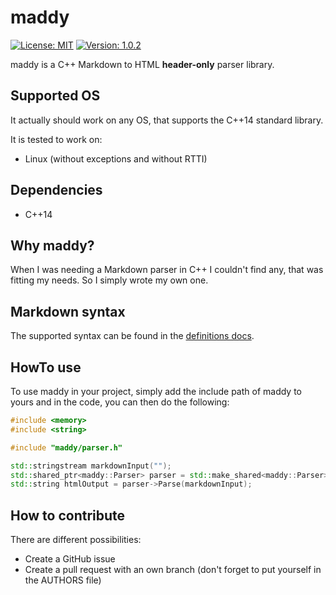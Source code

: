 # maddy

[![License: MIT](https://img.shields.io/badge/License-MIT-yellow.svg)](https://opensource.org/licenses/MIT)
[![Version: 1.0.2](https://img.shields.io/badge/Version-1.0.2-brightgreen.svg)](https://semver.org/)

maddy is a C++ Markdown to HTML **header-only** parser library.

## Supported OS

It actually should work on any OS, that supports the C++14 standard library.

It is tested to work on:

* Linux (without exceptions and without RTTI)

## Dependencies

* C++14

## Why maddy?

When I was needing a Markdown parser in C++ I couldn't find any, that was
fitting my needs. So I simply wrote my own one.

## Markdown syntax

The supported syntax can be found in the [definitions docs](docs/definitions.md).

## HowTo use

To use maddy in your project, simply add the include path of maddy to yours
and in the code, you can then do the following:

```c++
#include <memory>
#include <string>

#include "maddy/parser.h"

std::stringstream markdownInput("");
std::shared_ptr<maddy::Parser> parser = std::make_shared<maddy::Parser>();
std::string htmlOutput = parser->Parse(markdownInput);
```

## How to contribute

There are different possibilities:

* Create a GitHub issue
* Create a pull request with an own branch (don't forget to put yourself in the
  AUTHORS file)
